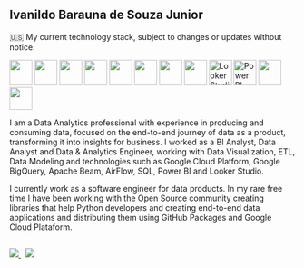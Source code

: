 ## Ivanildo Barauna de Souza Junior

🇺🇸 My current technology stack, subject to changes or updates without notice.

<img src="https://cdn.jsdelivr.net/gh/devicons/devicon@latest/icons/python/python-original-wordmark.svg" width="40" height="45"/> <img src="https://cdn.jsdelivr.net/gh/devicons/devicon@latest/icons/fastapi/fastapi-original-wordmark.svg" width="40" height="45"/> <img src="https://cdn.jsdelivr.net/gh/devicons/devicon@latest/icons/flask/flask-original-wordmark.svg" width="40" height="45"/> <img src="https://cdn.jsdelivr.net/gh/devicons/devicon@latest/icons/jupyter/jupyter-original-wordmark.svg" width="40" height="45"/> <img src="https://cdn.jsdelivr.net/gh/devicons/devicon@latest/icons/azuresqldatabase/azuresqldatabase-original.svg" width="40" height="45" /> <img src="https://cdn.jsdelivr.net/gh/devicons/devicon@latest/icons/apachespark/apachespark-original-wordmark.svg" width="40" height="45"/> <img src="https://cdn.jsdelivr.net/gh/devicons/devicon@latest/icons/apacheairflow/apacheairflow-original-wordmark.svg" width="40" height="45" /> <img src="https://cdn.jsdelivr.net/gh/devicons/devicon@latest/icons/docker/docker-original-wordmark.svg" width="40" height="45"/>  <img src="https://www.svgrepo.com/show/354012/looker-icon.svg" Alt="Looker Studio" width="40" height="45"> <img src="https://github.com/microsoft/PowerBI-Icons/blob/main/SVG/Power-BI.svg" Alt="Power BI" width="40" height="45"> <img src="https://cdn.jsdelivr.net/gh/devicons/devicon@latest/icons/googlecloud/googlecloud-original-wordmark.svg" width="40" height="45" /> <img src="https://cdn.jsdelivr.net/gh/devicons/devicon@latest/icons/github/github-original-wordmark.svg" width="40" height="40"/>

          

I am a Data Analytics professional with experience in producing and consuming data, focused on the end-to-end journey of data as a product, transforming it into insights for business. I worked as a BI Analyst, Data Analyst and Data & Analytics Engineer, working with Data Visualization, ETL, Data Modeling and technologies such as Google Cloud Platform, Google BigQuery, Apache Beam, AirFlow, SQL, Power BI and Looker Studio.

I currently work as a software engineer for data products. In my rare free time I have been working with the Open Source community creating libraries that help Python developers and creating end-to-end data applications and distributing them using GitHub Packages and Google Cloud Plataform. 


##
<p align="left">
  <a href="https://github.com/IvanildoBarauna/ETL-awesome-api">
    <img align="bottom" src="https://github-readme-stats.vercel.app/api?username=IvanildoBarauna&hide=stars,contribs&show=prs_merged,prs_merged_percentage&show_icons=true&theme=github&include_all_commits=true&rank_icon=percentile&hide_border=true" />
 
 </a>
  &nbsp;<!-- Espaço entre os componentes -->
  <a href="https://github.com/IvanildoBarauna">
    <img align="bottom" src="https://github-readme-stats.vercel.app/api/top-langs/?username=IvanildoBarauna&hide_border=true&layout=compact" />
  </a>
</p>

